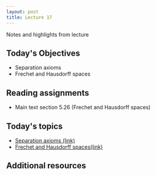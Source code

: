 ```yaml
---
layout: post
title: Lecture 17
---
```


Notes and highlights from lecture

## Today's Objectives

* Separation axioms
* Frechet and Hausdorff spaces

## Reading assignments

* Main text section 5.26 (Frechet and Hausdorff spaces)

## Today's topics
* <a target="_parent" href="https://wcasper.github.io/math414fall2022/topics/021-separation-axioms.html">Separation axioms (link)</a>
* <a target="_parent" href="https://wcasper.github.io/math414fall2022/topics/022-frechet-and-hausdorff-spaces.html">Frechet and Hausdorff spaces(link)</a>

## Additional resources

